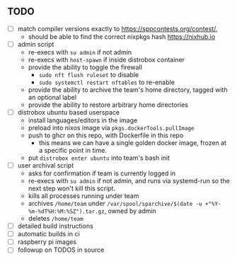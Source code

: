## TODO

- [ ] match compiler versions exactly to https://sppcontests.org/contest/,
    - should be able to find the correct nixpkgs hash https://nixhub.io
- [ ] admin script
    - re-execs with `su admin` if not admin
    - re-execs with `host-spawn` if inside distrobox container
    - provide the ability to toggle the firewall
        - `sudo nft flush ruleset` to disable
        - `sudo systemctl restart nftables` to re-enable
    - provide the ability to archive the team's home directory, tagged with an optional label
    - provide the ability to restore arbitrary home directories
- [ ] distrobox ubuntu based userspace
    - install languages/editors in the image
    - preload into nixos image via `pkgs.dockerTools.pullImage`
    - push to ghcr on this repo, with Dockerfile in this repo
        - this means we can have a single golden docker image, frozen at a specific point in time.
    - put `distrobox enter ubuntu` into team's bash init
- [ ] user archival script
    - asks for confirmation if team is currently logged in
    - re-execs with `su admin` if not admin, and runs via systemd-run so the next step won't kill this script.
    - kills all processes running under team
    - archives `/home/team` under `/var/spool/sparchive/$(date -u +"%Y-%m-%dT%H:%M:%SZ").tar.gz`, owned by admin
    - deletes `/home/team`
- [ ] detailed build instructions
- [ ] automatic builds in ci
- [ ] raspberry pi images
- [ ] followup on TODOS in source
